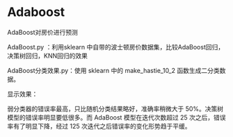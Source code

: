 # Adaboost
AdaBoost对房价进行预测

AdaBoost.py ：利用sklearn 中自带的波士顿房价数据集，比较AdaBoost回归，决策树回归，KNN回归的效果

AdaBoost分类效果.py：使用 sklearn 中的 make_hastie_10_2 函数生成二分类数据。

显示效果：

弱分类器的错误率最高，只比随机分类结果略好，准确率稍微大于 50%。决策树模型的错误率明显要低很多。而 AdaBoost 模型在迭代次数超过 25 次之后，错误率有了明显下降，经过 125 次迭代之后错误率的变化形势趋于平缓。
